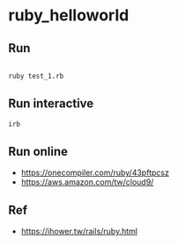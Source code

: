 # ruby_helloworld


## Run

```bash

ruby test_1.rb
```

## Run interactive

```bash
irb
```

## Run online

- https://onecompiler.com/ruby/43pftpcsz
- https://aws.amazon.com/tw/cloud9/


## Ref

- https://ihower.tw/rails/ruby.html
